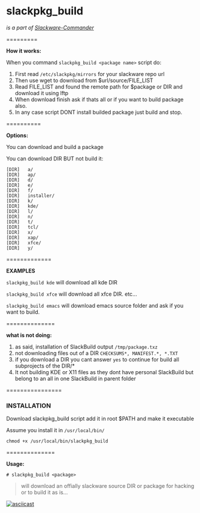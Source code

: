# slackpkg_build

*is a part of [Slackware-Commander](https://github.com/rizitis/Slackware-Commander)*


=========

**How it works:**

When you command `slackpkg_build <package name>` script do:
1. First read `/etc/slackpkg/mirrors` for your slackware repo url
2. Then use wget to download from $url/source/FILE_LIST
3. Read FILE_LIST and found the remote path for $package or DIR and download it using lftp
4. When download finish ask if thats all  or if you want to build package also. 
5. In any case script DONT install builded package just build and stop. 

==========

**Options:**

You can download and build a package

You can download DIR BUT not build it:
```
[DIR]	a/ 	 	 
[DIR]	ap/ 	 	 
[DIR]	d/ 	 	 
[DIR]	e/ 	 	 
[DIR]	f/ 	 	 
[DIR]	installer/ 	 	 
[DIR]	k/ 	 	 
[DIR]	kde/ 	 	 
[DIR]	l/ 	 	 
[DIR]	n/ 	 	 
[DIR]	t/ 	 	 
[DIR]	tcl/ 	 	 
[DIR]	x/	 	 	 
[DIR]	xap/ 	 	 
[DIR]	xfce/		 	 
[DIR]	y/
```
=============

**EXAMPLES**

`slackpkg_build kde` will download all kde DIR

`slackpkg_build xfce` will download all xfce DIR. etc...

`slackpkg_build emacs` will download emacs source folder and ask if you want to build.

==============

**what is not doing:**
1. as said, installation of SlackBuild output `/tmp/package.txz`
2. not downloading files out of a DIR `CHECKSUMS*, MANIFEST.*, *.TXT`
3. if you download a DIR you cant answer  `yes`  to continue for build all subprojects of the DIR/*
4. It not building KDE or X11 files as they dont have personal SlackBuild but belong to an all in one SlackBuild in parent folder

================
### INSTALLATION
Download slackpkg_build script add it in root $PATH and make it executable

Assume you install it in `/usr/local/bin/` 

 `chmod +x /usr/local/bin/slackpkg_build`
 

==============

**Usage:**

`# slackpkg_build <package>`
> will download an offially slackware source DIR or package for hacking  or to build it as is... 

[![asciicast](https://asciinema.org/a/PyahkBW8Q3EtDtj4dn9rxLvi2.svg)](https://asciinema.org/a/PyahkBW8Q3EtDtj4dn9rxLvi2)
